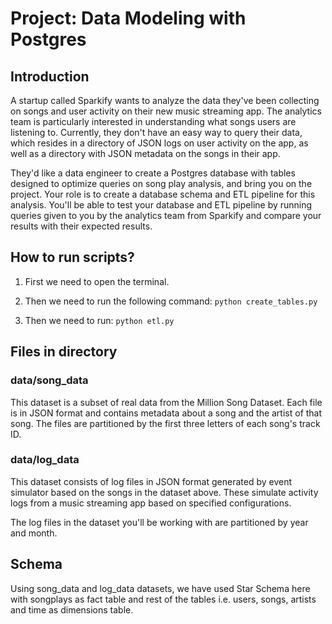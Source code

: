 # Project: Data Modeling with Postgres

## Introduction

A startup called Sparkify wants to analyze the data they've been collecting on songs and user activity on their new music streaming app. The analytics team is particularly interested in understanding what songs users are listening to. Currently, they don't have an easy way to query their data, which resides in a directory of JSON logs on user activity on the app, as well as a directory with JSON metadata on the songs in their app.

They'd like a data engineer to create a Postgres database with tables designed to optimize queries on song play analysis, and bring you on the project. Your role is to create a database schema and ETL pipeline for this analysis. You'll be able to test your database and ETL pipeline by running queries given to you by the analytics team from Sparkify and compare your results with their expected results.

## How to run scripts? 

1. First we need to open the terminal.
2. Then we need to run the following command:
        `python create_tables.py`
        
3. Then we need to run:
        `python etl.py`
        
## Files in directory

### data/song_data

This dataset is a subset of real data from the Million Song Dataset. Each file is in JSON format and contains metadata about a song and the artist of that song. The files are partitioned by the first three letters of each song's track ID.

### data/log_data

This dataset consists of log files in JSON format generated by event simulator based on the songs in the dataset above. These simulate activity logs from a music streaming app based on specified configurations.

The log files in the dataset you'll be working with are partitioned by year and month.

## Schema

Using song_data and log_data datasets, we have used Star Schema here with songplays as fact table and rest of the tables i.e. users, songs, artists and time as dimensions table. 